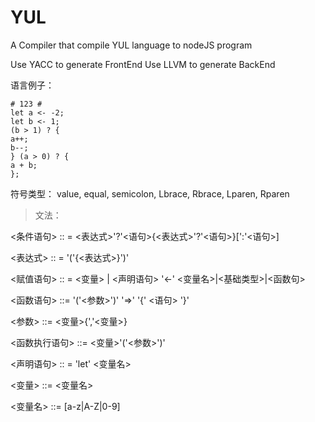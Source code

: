 # YUL
A Compiler that compile YUL language to nodeJS program

Use YACC to generate FrontEnd
Use LLVM to generate BackEnd

语言例子：
```
# 123 #
let a <- -2;
let b <- 1;
(b > 1) ? {
a++;
b--;
} (a > 0) ? {
a + b;
};
```

符号类型： value, equal, semicolon, Lbrace, Rbrace, Lparen, Rparen

> 文法：

<条件语句> :: = <表达式>'?'<语句>{<表达式>'?'<语句>}[':'<语句>]

<表达式> :: = '('{<表达式>}')'

<赋值语句> :: = <变量> | <声明语句> '<-' <变量名>|<基础类型>|<函数句>

<函数语句> ::= '('<参数>')' '=>' '{' <语句> '}'

<参数> ::= <变量>{','<变量>}

<函数执行语句> ::= <变量>'('<参数>')'

<声明语句> :: = 'let' <变量名>

<变量> ::= <变量名>

<变量名> ::= [a-z|A-Z|0-9]
